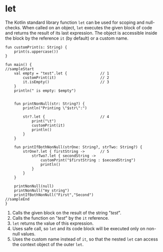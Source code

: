 # let

The Kotlin standard library function `let` can be used for scoping and null-checks. When called on an object, `let` executes the given block of code and returns the result of its last expression.
The object is accessible inside the block by the reference `it` (by default) or a custom name. 

```run-kotlin
fun customPrint(s: String) {
    print(s.uppercase())
}

fun main() {
//sampleStart
    val empty = "test".let {               // 1
        customPrint(it)                    // 2
        it.isEmpty()                       // 3
    }
    println(" is empty: $empty")


    fun printNonNull(str: String?) {
        println("Printing \"$str\":")

        str?.let {                         // 4
            print("\t")
            customPrint(it)
            println()
        }
    }
    
    fun printIfBothNonNull(strOne: String?, strTwo: String?) {
        strOne?.let { firstString ->       // 5 
            strTwo?.let { secondString ->
                customPrint("$firstString : $secondString")
                println()
            }
        }
    }
    
    printNonNull(null)
    printNonNull("my string") 
    printIfBothNonNull("First","Second") 
//sampleEnd
}

```

1. Calls the given block on the result of the string "_test_".
2. Calls the function on "_test_" by the `it` reference.
3. `let` returns the value of this expression.
4. Uses safe call, so `let` and its code block will be executed only on non-null values.  
5. Uses the custom name instead of `it`, so that the nested `let` can access the context object of the outer `let`.
